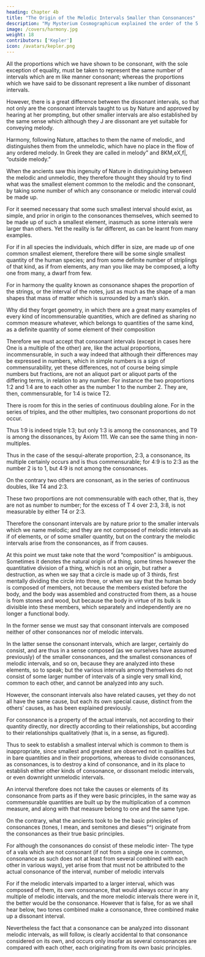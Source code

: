 ```yaml
---
heading: Chapter 4b
title: "The Origin of the Melodic Intervals Smaller than Consonances"
description: "My Mysterium Cosmographicum explained the order of the 5 solids in the world"
image: /covers/harmony.jpg
weight: 18
contributors: ['Kepler']
icon: /avatars/kepler.png
---
```



All the proportions which we have shown to be consonant, with the sole exception of equality, must be taken to represent the same number of intervals which are m like manner consonant; whereas the proportions which we have said to be dissonant represent a like number of dissonant intervals.

However, there is a great difference between the dissonant intervals, so that not only are the consonant intervals taught to us by Nature and approved by hearing at her prompting, but other smaller intervals are also established by the same sense
which although they J are dissonant are yet suitable for conveying melody.

Harmony, following Nature, attaches to them the name of melodic, and distinguishes them from the unmelodic, which have no place in the flow of any ordered melody. In Greek they are called in melody” and 8KM,eX,f|, “outside melody.”

When the ancients saw this ingenuity of Nature in distinguishing between the melodic and unmelodic, they therefore thought they should try to find what was the smallest element common to the melodic and the consonant, by taking some number of which any consonance or melodic interval could be made up.

For it seemed necessary that some such smallest interval should exist, as simple, and prior in origin to the
consonances themselves, which seemed to be made up of such a smallest element, inasmuch as some intervals were larger than others. Yet the reality is far different, as can be learnt from many examples.

For if in all species the individuals, which differ in size, are made up of one common smallest element, therefore there will be some single smallest quantity of the human species; and from some definite number of striplings of that kind, as if from elements, any man you like may be composed, a lofty one from many, a dwarf from few. 

For in harmony the quality known as consonance shapes the proportion of the strings, or the interval of the notes, just as much as the shape of a man shapes that mass of matter which is surrounded by a man’s skin.

Why did they forget geometry, in which there are a great many examples of every kind of incommensurable quantities, which are defined as sharing no common measure whatever, which belongs to quantities of the same kind, as a definite quantity of some element of their composition

Therefore we must accept that consonant intervals (except in cases here One is a multiple of the other) are, like the actual proportions, incommensurable, in such a way indeed that although their differences may be expressed in numbers, which in simple numbers is a sign of commensurability, yet these differences, not of course being simple numbers but fractions, are not an aliquot part or aliquot parts of the differing terms, in relation to any number. For instance the two
proportions 1:2 and 1:4 are to each other as the number 1 to the
number 2. They are, then, commensurable, for 1:4 is twice T2. 

There is room for this in the series of continuous doubling alone. For in the series of triples, and the other multiples, two consonant proportions do not occur.

Thus 1:9 is indeed triple 1:3; but only 1:3 is among the consonances, and T9 is among the dissonances, by Axiom 111. We
can see the same thing in non-multiples. 

Thus in the case of the sesqui-alterate proportion, 2:3, a consonance, its multiple certainly occurs and is thus commensurable; for 4:9 is to 2:3 as the number 2 is to 1, but 4:9 is not among the consonances.

On the contrary two others are consonant, as in the series of continuous doubles, like T4 and 2:3.

These two proportions are not commensurable with each other, that is, they are not as number to number; for the excess of T 4 over 2:3, 3:8, is not measurable by either T4 or 2:3.

Therefore the consonant intervals are by nature prior to the smaller intervals which we name melodic; and they are not composed of melodic intervals as if of elements, or of some smaller quantity, but on the contrary the melodic intervals arise from the consonances, as if from causes.

At this point we must take note that the word “composition” is ambiguous. Sometimes it denotes the natural origin of a thing, some times however the quantitative division of a thing, which is not an origin, but rather a destruction, as when we say that a circle is made up of 3 thirds, first mentally dividing the circle into three, or when we say that the human body is composed of members, not because the members existed before the body, and the body was assembled and constructed from them, as a house is from stones and wood, but because the body in virtue of its bulk is divisible into these members, which separately and independently are no longer a functional body.


In the former sense we must say that consonant intervals are composed neither of other consonances nor of melodic intervals. 

In the latter sense the consonant intervals, which are larger, certainly do consist, and are thus in a sense composed (as we ourselves have assumed previously) of the smaller consonances, and the smallest consonances of melodic intervals, and so on, because they are analyzed into these elements, so to speak; but the various intervals among themselves do not consist of some larger number of intervals of a single very small kind, common to each other, and cannot be analyzed into any such. 

However, the consonant intervals also have related causes, yet they do not all have the same cause, but each its own special cause, distinct from the others’ causes, as has been explained previously. 

For consonance is a property of the actual intervals, not according to their quantity directly, nor directly according to their relationships, but according to their relationships qualitatively (that is, in a sense, as figured).

Thus to seek to establish a smallest interval which is common to them is inappropriate, since smallest and greatest are observed not in qualities but in bare quantities and in their proportions, whereas to divide consonances, as consonances, is to destroy a kind of consonance, and in its place to establish either other kinds of consonance, or dissonant
melodic intervals, or even downright unmelodic intervals.

An interval therefore does not take the causes or elements of its consonance from parts as if they were basic principles, in the same way as commensurable quantities are built up by the multiplication of a common measure, and along with that measure belong to one and the same type. 

On the contrary, what the ancients took to be the basic principles of consonances (tones, I mean, and semitones and dieses”^) originate from the consonances as their true basic principles. 

For although the consonances do consist of these melodic inter- The type of a vals which are not consonant (if not from a single one in common, consonance as such does not at least from several combined with each other in various ways), yet arise from that must not be attributed to the actual consonance of the interval, number of melodic intervals

For if the melodic intervals imparted to a larger interval, which was composed of them, its own consonance, that would always occur in any multiple of melodic intervals, and the more melodic intervals there were in it, the better would be the consonance. However that is false, for as we shall hear below, two tones combined make a consonance, three combined make up a dissonant interval.

Nevertheless the fact that a consonance can be analyzed into dissonant melodic intervals, as will follow, is clearly accidental to that consonance considered on its own, and occurs only insofar as several consonances are compared with each other, each originating from its own basic principles.
